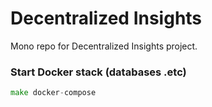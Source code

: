 # Decentralized Insights
Mono repo for Decentralized Insights project.

### Start Docker stack (databases .etc)
```go
make docker-compose
```